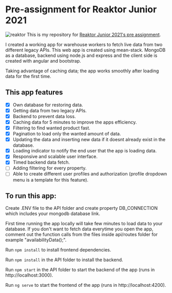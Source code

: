 # Pre-assignment for Reaktor Junior 2021
![reaktor](https://user-images.githubusercontent.com/49878974/99691154-94ccb400-2a91-11eb-9344-93f8cac0634d.png)
This is my repository for [Reaktor Junior 2021's pre assignment](https://www.reaktor.com/junior-dev-assignment/).

I created a working app for warehouse workers to fetch live data from two different legacy APIs.
This web app is created using mean-stack. MongoDB as a database, backend using node.js and express and the client side is created with angular and bootstrap.

Taking advantage of caching data; the app works smoothly after loading data for the first time.

## This app features
- [x] Own database for restoring data.
- [x] Getting data from two legacy APIs.
- [x] Backend to prevent data loss.
- [x] Caching data for 5 minutes to improve the apps efficiency.
- [x] Filtering to find wanted product fast.
- [x] Pagination to load only the wanted amount of data.
- [x] Updating the data and inserting new data if it doesnt already exist in the database.
- [x] Loading indicator to notify the end user that the app is loading data.
- [x] Responsive and scalable user interface.
- [x] Timed backend data fetch.
- [ ] Adding filtering for every property.
- [ ] Able to create different user profiles and authorization (profile dropdown menu is a template for this feature).

## To run this app:

Create .ENV file to the API folder and create property DB_CONNECTION which includes your mongodb database link.

First time running the app locally will take few minutes to load data to your database. 
If you don't want to fetch data everytime you open the app, comment out the function calls from the files inside api/routes folder for example "availabilityData();".

Run `npm install` to install frontend dependencies.

Run `npm install` in the API folder to install the backend.

Run `npm start` in the API folder to start the backend of the app (runs in http://localhost:3000).

Run `ng serve` to start the frontend of the app (runs in http://localhost:4200).
